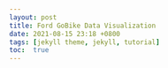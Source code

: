 ```yaml
---
layout: post
title: Ford GoBike Data Visualization
date: 2021-08-15 23:18 +0800
tags: [jekyll theme, jekyll, tutorial]
toc:  true
---
```

